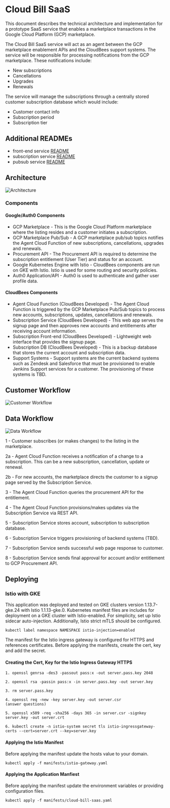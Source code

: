 # Cloud Bill SaaS
This document describes the technical architecture and implementation for a prototype SaaS service that enables a marketplace transactions in the Google Cloud Platform (GCP) marketplace. 

The Cloud Bill SaaS service will act as an agent between the GCP marketplace enablement APIs and the CloudBees support systems. The service will be responsible for processing notifications from the GCP marketplace. These notifications include:

* New subscriptions 
* Cancellations
* Upgrades
* Renewals

The service will manage the subscriptions through a centrally stored customer subscription database which would include:

* Customer contact info
* Subscription period
* Subscription tier

## Additional READMEs
* front-end service [README](/frontend-service/README.md)
* subscription service [README](/subscription-service/README.md)
* pubsub service [README](/pubsub-service/README.md)

## Architecture
![Architecture](https://user-images.githubusercontent.com/6440106/64708575-ae27a880-d469-11e9-8006-e947c950cc91.png)

### Components
#### Google/Auth0 Components
* GCP Marketplace - This is the Google Cloud Platform marketplace where the listing resides and a customer initiates a subscription.
* GCP Marketplace Pub/Sub - A GCP marketplace pub/sub topics notifies the Agent Cloud Function of new subscriptions, cancellations, upgrades and renewals.
* Procurement API - The Procurement API is required to determine the subscription entitlement (User Tier) and status for an account.
* Google Kubernetes Engine with Istio - CloudBees components are run on GKE with Istio. Istio is used for some routing and security policies.
* Auth0 Application/API - Auth0 is used to authenticate and gather user profile data.

#### CloudBees Components
* Agent Cloud Function (CloudBees Developed) - The Agent Cloud Function is triggered by the GCP Marketplace Pub/Sub topics to process new accounts, subscriptions, updates, cancellations and renewals. 
* Subscription Service (CloudBees Developed) - This web app serves the signup page and then approves new accounts and entitlements after receiving account information.
* Subscription Front-end (CloudBees Developed) - Lightweight web interface that provides the signup page.
* Subscription DB (CloudBees Developed) - This is a backup database that stores the current account and subscription data.
* Support Systems - Support systems are the current backend systems such as Zendesk and Salesforce that must be provisioned to enable Jenkins Support services for a customer. The provisioning of these systems is TBD.

## Customer Workflow
![Customer Workflow](https://user-images.githubusercontent.com/6440106/63820521-6435b300-c8fe-11e9-86aa-dfdef195d2e1.png)

## Data Workflow
![Data Workflow](https://user-images.githubusercontent.com/6440106/64708366-5d17b480-d469-11e9-8137-2977472a1515.png)

1 - Customer subscribes (or makes changes) to the listing in the marketplace.

2a - Agent Cloud Function receives a notification of a change to a subscription. This can be a new subscription, cancellation, update or renewal. 

2b - For new accounts, the marketplace directs the customer to a signup page served by the Subscription Service. 

3 - The Agent Cloud Function queries the procurement API for the entitlement.

4 - The Agent Cloud Function provisions/makes updates via the Subscription Service via REST API.

5 - Subscription Service stores account, subscription to subscription database.

6 - Subscription Service triggers provisioning of backend systems (TBD).

7 - Subscription Service sends successful web page response to customer.

8 - Subscription Service sends final approval for account and/or entitlement to GCP Procurement API.

## Deploying

### Istio with GKE
This application was deployed and tested on GKE clusters version 1.13.7-gke.24 with Istio 1.1.13-gke.0. Kubernetes manifest files are includes for deployment on a GKE cluster with Istio-enabled. For simplicity, set up Istio sidecar auto-injection. Additionally, Istio strict mTLS should be configured.

```
kubectl label namespace NAMESPACE istio-injection=enabled
```

The manifest for the Istio ingress gateway is configured for HTTPS and references certificates. Before applying the manifests, create the cert, key and add the secret.

#### Creating the Cert, Key for the Istio Ingress Gateway HTTPS

```
1. openssl genrsa -des3 -passout pass:x -out server.pass.key 2048

2. openssl rsa -passin pass:x -in server.pass.key -out server.key

3. rm server.pass.key

4. openssl req -new -key server.key -out server.csr
(answer questions)

5. openssl x509 -req -sha256 -days 365 -in server.csr -signkey server.key -out server.crt

6. kubectl create -n istio-system secret tls istio-ingressgateway-certs --cert=server.crt --key=server.key

```

#### Applying the Istio Manifest
Before applying the manifest update the hosts value to your domain.
```
kubectl apply -f manifests/istio-gateway.yaml
```

#### Applying the Application Manfiest
Before applying the manifest update the environment variables or providing configuration files.
```
kubectl apply -f manifests/cloud-bill-saas.yaml
```